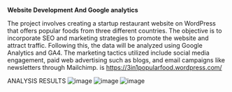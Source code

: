 **Website Development And Google analytics**

The project involves creating a startup restaurant website on WordPress that offers popular foods from three different countries. The objective is to incorporate SEO and marketing strategies to promote the website and attract traffic. Following this, the data will be analyzed using Google Analytics and GA4. The marketing tactics utilized include social media engagement, paid web advertising such as blogs, and email campaigns like newsletters through Mailchimp.
is https://3in1popularfood.wordpress.com/


ANALYSIS RESULTS 
![image](https://github.com/Jonyando/3in1-Popular-Food/assets/159496463/8c280daf-86dc-4058-864a-7e7ff97d3ace)
![image](https://github.com/Jonyando/3in1-Popular-Food/assets/159496463/a9b5fe89-fb80-4936-aca4-360452c34e36)
![image](https://github.com/Jonyando/3in1-Popular-Food/assets/159496463/f21b0d95-186a-4457-a6ff-89d105ca0a4c)

